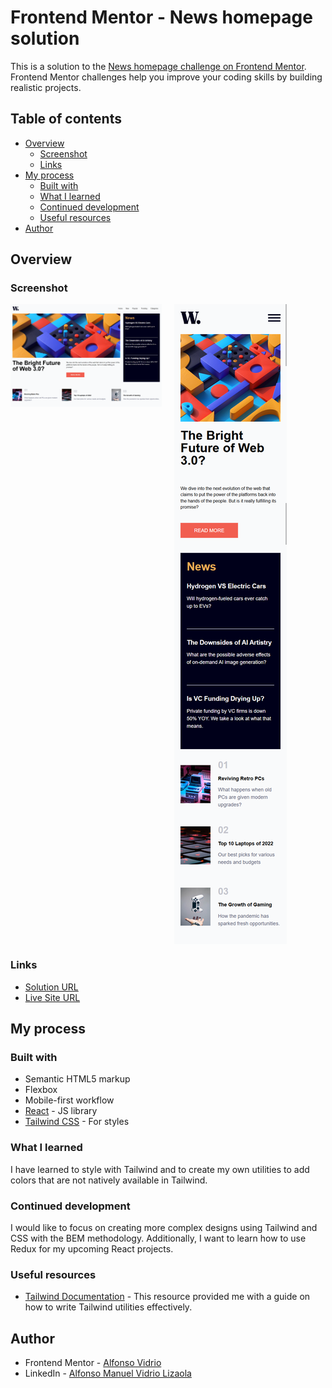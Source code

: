 # Frontend Mentor - News homepage solution

This is a solution to the [News homepage challenge on Frontend Mentor](https://www.frontendmentor.io/challenges/news-homepage-H6SWTa1MFl). Frontend Mentor challenges help you improve your coding skills by building realistic projects. 

## Table of contents

- [Overview](#overview)
  - [Screenshot](#screenshot)
  - [Links](#links)
- [My process](#my-process)
  - [Built with](#built-with)
  - [What I learned](#what-i-learned)
  - [Continued development](#continued-development)
  - [Useful resources](#useful-resources)
- [Author](#author)

## Overview

### Screenshot
<div style="display: grid; grid-template-columns: repeat(auto-fit, minmax(150px, 1fr)); gap: 20px; justify-items: start;">
  <img src="./screencapture-desktop.png" alt="Screenshot desktop" max-width: 600px; height: auto;">
  <img src="./screencapture-mobile.png" alt="Screenshot mobile" max-width: 100px; height: auto;">
</div>

### Links

- [Solution URL](https://www.frontendmentor.io/solutions/news-homepage-using-react-and-tailwind-css-TYPcXi0tk_)
- [Live Site URL](https://alfonsovidrio.github.io/news-homepage/)

## My process

### Built with

- Semantic HTML5 markup
- Flexbox
- Mobile-first workflow
- [React](https://reactjs.org/) - JS library
- [Tailwind CSS](https://tailwindcss.com/) - For styles

### What I learned

I have learned to style with Tailwind and to create my own utilities to add colors that are not natively available in Tailwind.

### Continued development

I would like to focus on creating more complex designs using Tailwind and CSS with the BEM methodology. Additionally, I want to learn how to use Redux for my upcoming React projects.

### Useful resources

- [Tailwind Documentation](https://tailwindcss.com/) - This resource provided me with a guide on how to write Tailwind utilities effectively.

## Author

- Frontend Mentor - [Alfonso Vidrio](https://www.frontendmentor.io/profile/AlfonsoVidrio)
- LinkedIn - [Alfonso Manuel Vidrio Lizaola](https://www.linkedin.com/in/alfonsomanuelvidriolizaola/)
